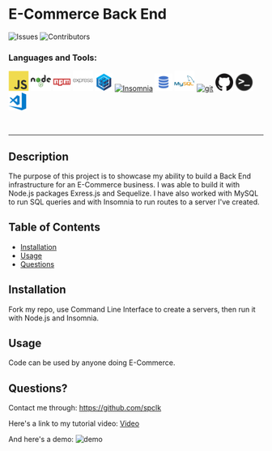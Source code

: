 # E-Commerce Back End
![Issues](https://img.shields.io/github/issues/spclk/Note-Taker)
![Contributors](https://img.shields.io/badge/Contributors-1-green)
### Languages and Tools:

<p align="left">
<a href="https://developer.mozilla.org/en-US/docs/Web/JavaScript" target="_blank"> <img src="https://raw.githubusercontent.com/devicons/devicon/master/icons/javascript/javascript-original.svg" alt="JavaScript" width="40" height="40"/></a> 
<a href="https://nodejs.org" target="_blank"> <img src="https://raw.githubusercontent.com/devicons/devicon/master/icons/nodejs/nodejs-original-wordmark.svg" alt="Node.js" width="40" height="40"/></a> 
<img alt="npm" width="35px" src="https://raw.githubusercontent.com/devicons/devicon/master/icons/npm/npm-original-wordmark.svg"/>
<a href="https://expressjs.com" target="_blank"> <img src="https://raw.githubusercontent.com/devicons/devicon/master/icons/express/express-original-wordmark.svg" alt="express" width="40" height="40"/></a> 
<img alt="sequelize" width="35px" src="https://raw.githubusercontent.com/devicons/devicon/master/icons/sequelize/sequelize-original.svg"/>
<a href="https://insomnia.rest/" target="_blank"> <img src="https://raw.githubusercontent.com/gilbarbara/logos/master/logos/insomnia.svg" alt="Insomnia" width="40" height="40"/></a>
<img alt="SQL" width="35px" src="https://raw.githubusercontent.com/github/explore/80688e429a7d4ef2fca1e82350fe8e3517d3494d/topics/sql/sql.png"/>
<a href="https://www.mysql.com/" target="_blank"> <img src="https://raw.githubusercontent.com/devicons/devicon/master/icons/mysql/mysql-original-wordmark.svg" alt="mysql" width="40" height="40"/></a> 
<a href="https://git-scm.com/" target="_blank"> <img src="https://www.vectorlogo.zone/logos/git-scm/git-scm-icon.svg" alt="git" width="40" height="40"/></a> 
<img alt="GitHub" width="35px" src="https://raw.githubusercontent.com/github/explore/78df643247d429f6cc873026c0622819ad797942/topics/github/github.png"/>
<img alt="Terminal" width="35px" src="https://raw.githubusercontent.com/github/explore/80688e429a7d4ef2fca1e82350fe8e3517d3494d/topics/terminal/terminal.png"/>
<img alt="Visual Studio Code" width="35px" src="https://raw.githubusercontent.com/github/explore/80688e429a7d4ef2fca1e82350fe8e3517d3494d/topics/visual-studio-code/visual-studio-code.png"/>
</p>

<br />

---
  ## Description
  The purpose of this project is to showcase my ability to build a Back End infrastructure for an E-Commerce business. I was able to build it with Node.js packages Exress.js and Sequelize. I have also worked with MySQL to run SQL queries and with Insomnia to run routes to a server I've created. 
## Table of Contents 
  * [Installation](#installation)
  * [Usage](#usage)
  * [Questions](#questions)
  ## Installation 
  Fork my repo, use Command Line Interface to create a servers, then run it with Node.js and Insomnia. 
  ## Usage 
  Code can be used by anyone doing E-Commerce. 
  ## Questions? 
  Contact me through: https://github.com/spclk

Here's a link to my tutorial video:
  [Video](https://drive.google.com/file/d/1PqxUW185r3zA9wLl6Ue2tT5UCuLf38kA/view)

  And here's a demo:
![demo](gifdemo.gif)